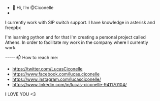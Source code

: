 - 👋 Hi, I’m @Ciconelle
- 
I currently work with SIP switch support. I have knowledge in asterisk and freepbx

I'm learning python and for that I'm creating a personal project called Athens. In order to facilitate my work in the company where I currently work.


----- 📫 How to reach me:
- https://twitter.com/LucasCiconelle
- https://www.facebook.com/lucas.ciconelle
- https://www.instagram.com/lucasciconelle/
- https://www.linkedin.com/in/lucas-ciconelle-941170104/

I LOVE YOU <3 

<!---
Ciconelle/Ciconelle is a ✨ special ✨ repository because its `README.md` (this file) appears on your GitHub profile.
You can click the Preview link to take a look at your changes.
--->
